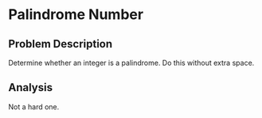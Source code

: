 # Palindrome Number

## Problem Description

Determine whether an integer is a palindrome. Do this without extra space.

## Analysis

Not a hard one. 

